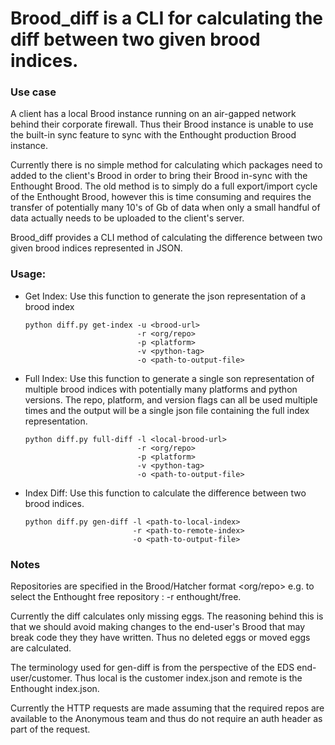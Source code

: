 # Brood_diff is a CLI for calculating the diff between two given brood indices.

### Use case

A client has a local Brood instance running on an air-gapped network behind
their corporate firewall. Thus their Brood instance is unable to use the
built-in sync feature to sync with the Enthought production Brood instance.

Currently there is no simple method for calculating which packages need to 
added to the client's Brood in order to bring their Brood in-sync with the
Enthought Brood. The old method is to simply do a full export/import cycle
of the Enthought Brood, however this is time consuming and requires the
transfer of potentially many 10's of Gb of data when only a small handful of
data actually needs to be uploaded to the client's server.

Brood_diff provides a CLI method of calculating the difference between two
given brood indices represented in JSON.


### Usage:

* Get Index: Use this function to generate the json representation of a brood
  index

    ```
    python diff.py get-index -u <brood-url>
                             -r <org/repo>
                             -p <platform>
                             -v <python-tag>
                             -o <path-to-output-file>
    ```

* Full Index: Use this function to generate a single son representation of
  multiple brood indices with potentially many platforms and python versions.
  The repo, platform, and version flags can all be used multiple times and the
  output will be a single json file containing the full index representation.

    ```
    python diff.py full-diff -l <local-brood-url>
                             -r <org/repo>
                             -p <platform>
                             -v <python-tag>
                             -o <path-to-output-file>
    ```

* Index Diff: Use this function to calculate the difference between two brood
  indices.

    ```
    python diff.py gen-diff -l <path-to-local-index>
                            -r <path-to-remote-index>
                            -o <path-to-output-file>
    ```
  
### Notes

Repositories are specified in the Brood/Hatcher format <org/repo> e.g. to
select the Enthought free repository : -r enthought/free.

Currently the diff calculates only missing eggs. The reasoning behind this is
that we should avoid making changes to the end-user's Brood that may break
code they they have written. Thus no deleted eggs or moved eggs are calculated.

The terminology used for gen-diff is from the perspective of the EDS
end-user/customer.
Thus local is the customer index.json and remote is the Enthought index.json.

Currently the HTTP requests are made assuming that the required repos are
available to the Anonymous team and thus do not require an auth header as part
of the request.

